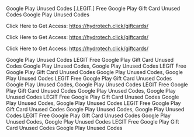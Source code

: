 Google Play Unused Codes [.LEGIT.] Free Google Play Gift Card Unused Codes Google Play Unused Codes

Click Here to Get Access: https://hydrotech.click/giftcards/

Click Here to Get Access: https://hydrotech.click/giftcards/

Click Here to Get Access: https://hydrotech.click/giftcards/

Google Play Unused Codes LEGIT Free Google Play Gift Card Unused Codes Google Play Unused Codes, Google Play Unused Codes LEGIT Free Google Play Gift Card Unused Codes Google Play Unused Codes, Google Play Unused Codes LEGIT Free Google Play Gift Card Unused Codes Google Play Unused Codes, Google Play Unused Codes LEGIT Free Google Play Gift Card Unused Codes Google Play Unused Codes, Google Play Unused Codes LEGIT Free Google Play Gift Card Unused Codes Google Play Unused Codes, Google Play Unused Codes LEGIT Free Google Play Gift Card Unused Codes Google Play Unused Codes, Google Play Unused Codes LEGIT Free Google Play Gift Card Unused Codes Google Play Unused Codes, Google Play Unused Codes LEGIT Free Google Play Gift Card Unused Codes Google Play Unused Codes
